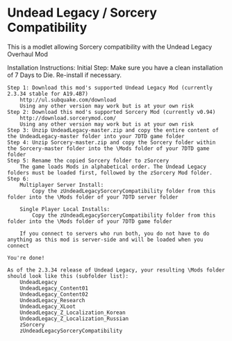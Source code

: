 # Undead Legacy / Sorcery Compatibility
This is a modlet allowing Sorcery compatibility with the Undead Legacy Overhaul Mod

Installation Instructions:
	Initial Step: Make sure you have a clean installation of 7 Days to Die. Re-install if necessary.

	Step 1: Download this mod's supported Undead Legacy Mod (currently 2.3.34 stable for A19.4B7)
		http://ul.subquake.com/download
		Using any other version may work but is at your own risk
	Step 2: Download this mod's supported Sorcery Mod (currently v0.94)
		http://download.sorcerymod.com/
		Using any other version may work but is at your own risk
	Step 3: Unzip UndeadLegacy-master.zip and copy the entire content of the UndeadLegacy-master folder into your 7DTD game folder
	Step 4: Unzip Sorcery-master.zip and copy the Sorcery folder within the Sorcery-master folder into the \Mods folder of your 7DTD game folder
	Step 5: Rename the copied Sorcery folder to zSorcery
		The game loads Mods in alphabetical order. The Undead Legacy folders must be loaded first, followed by the zSorcery Mod folder.
	Step 6: 
		Multiplayer Server Install:
			Copy the zUndeadLegacySorceryCompatibility folder from this folder into the \Mods folder of your 7DTD server folder

		Single Player Local Installs:
			Copy the zUndeadLegacySorceryCompatibility folder from this folder into the \Mods folder of your 7DTD game folder

		If you connect to servers who run both, you do not have to do anything as this mod is server-side and will be loaded when you connect

	You're done!

	As of the 2.3.34 release of Undead Legacy, your resulting \Mods folder should look like this (subfolder list):
		UndeadLegacy
		UndeadLegacy_Content01
		UndeadLegacy_Content02
		UndeadLegacy_Research
		UndeadLegacy_XLoot
		UndeadLegacy_Z_Localization_Korean
		UndeadLegacy_Z_Localization_Russian
		zSorcery
		zUndeadLegacySorceryCompatibility
